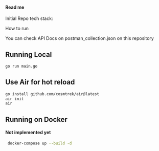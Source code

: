 #### Read me

Initial Repo tech stack:

How to run

You can check API Docs on postman_collection.json on this repository

## Running Local

```bash
go run main.go
```

## Use Air for hot reload
```bash
go install github.com/cosmtrek/air@latest
air init
air
```

## Running on Docker
#### Not implemented yet
```bash
 docker-compose up --build -d
```